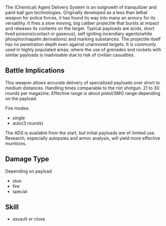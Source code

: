 The (Chemical) Agent Delivery System is an outgrowth of tranquilizer and
paint ball gun technologies. Originally developed as a less than lethal
weapon for police forces, it has found its way into many an armory for
its versatility. It fires a slow moving, big caliber projectile that
bursts at impact and releases its contents on the target. Typical
payloads are acids, short lived poisons(contact or gaseous), self
igniting incendiary agents(white phosphor/napalm derivations) and
marking substances. The projectile itself has no penetration depth even
against unarmored targets. It is commonly used in highly populated
areas, where the use of grenades and rockets with similar payloads is
inadvisable due to risk of civilian casualties.

## Battle Implications

This weapon allows accurate delivery of specialized payloads over short
to medium distances. Handling times comparable to the riot shotgun. 21
to 30 rounds per magazine. Effective range is about pistol/SMG range
depending on the payload.

Fire modes:

- single
- auto(3 rounds)

The ADS is available from the start, but initial payloads are of limited
use. Research, especially autopsies and armor analysis, will yield more
effective munitions.

## Damage Type

Depending on payload

- stun
- fire
- special

## Skill

- assault or close